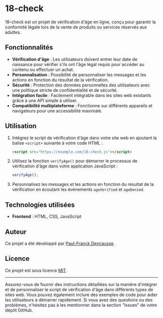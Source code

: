 

# 18-check

18-check est un projet de vérification d'âge en ligne, conçu pour garantir la conformité légale lors de la vente de produits ou services réservés aux adultes.

## Fonctionnalités

- **Vérification d'âge** : Les utilisateurs doivent entrer leur date de naissance pour vérifier s'ils ont l'âge légal requis pour accéder au contenu ou effectuer un achat.
- **Personnalisation** : Possibilité de personnaliser les messages et les actions en fonction du résultat de la vérification.
- **Sécurité** : Protection des données personnelles des utilisateurs avec une politique stricte de confidentialité et de sécurité.
- **Intégration facile** : Facilement intégrable dans les sites web existants grâce à une API simple à utiliser.
- **Compatibilité multiplateforme** : Fonctionne sur différents appareils et navigateurs pour une accessibilité maximale.

## Utilisation

1. Intégrez le script de vérification d'âge dans votre site web en ajoutant la balise `<script>` suivante à votre code HTML :
   ```html
   <script src="https://example.com/18-check.js"></script>
   ```

2. Utilisez la fonction `verifyAge()` pour démarrer le processus de vérification d'âge dans votre application JavaScript :
   ```javascript
   verifyAge();
   ```

3. Personnalisez les messages et les actions en fonction du résultat de la vérification en écoutant les événements `ageVerified` et `ageDenied`.

## Technologies utilisées

- **Frontend** : HTML, CSS, JavaScript



## Auteur

Ce projet a été développé par [Paul-Franck Dencausse](https://github.com/Paul-FranckDencausse).

## Licence

Ce projet est sous licence [MIT](LICENSE).

---

Assurez-vous de fournir des instructions détaillées sur la manière d'intégrer et de personnaliser le script de vérification d'âge dans différents types de sites web. Vous pouvez également inclure des exemples de code pour aider les utilisateurs à démarrer rapidement. Si vous avez des questions ou des problèmes, n'hésitez pas à les mentionner dans la section "Issues" de votre dépôt GitHub.
